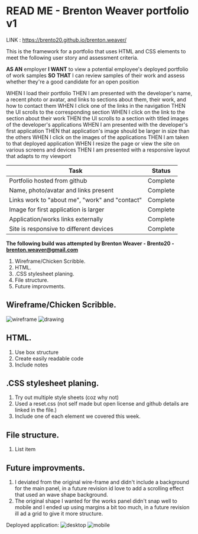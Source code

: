 # READ ME - Brenton Weaver portfolio v1
LINK : https://brento20.github.io/brenton.weaver/

This is the framework for a portfolio that uses HTML and CSS elements to meet the following user story and assessment criteria.

**AS AN** employer
**I WANT** to view a potential employee's deployed portfolio of work samples
**SO THAT** I can review samples of their work and assess whether they're a good candidate for an open position

WHEN I load their portfolio
THEN I am presented with the developer's name, a recent photo or avatar, and links to sections about them, their work, and how to contact them
WHEN I click one of the links in the navigation
THEN the UI scrolls to the corresponding section
WHEN I click on the link to the section about their work
THEN the UI scrolls to a section with titled images of the developer's applications
WHEN I am presented with the developer's first application
THEN that application's image should be larger in size than the others
WHEN I click on the images of the applications
THEN I am taken to that deployed application
WHEN I resize the page or view the site on various screens and devices
THEN I am presented with a responsive layout that adapts to my viewport

| Task | Status |
|--|--|
| Portfolio hosted from github | Complete |
| Name, photo/avatar and links present | Complete |
| Links work to "about me", "work" and "contact"   | Complete |
| Image for first application is larger | Complete |
| Application/works links externally | Complete |
| Site is responsive to different devices | Complete |



**The following build was attempted by Brenton Weaver - Brento20 - brenton.weaver@gmail.com**


 1. Wireframe/Chicken Scribble.
 2. HTML.
 3. .CSS stylesheet planing.
 4. File structure.
 5. Future improvments.

## Wireframe/Chicken Scribble.
![wireframe](assets/readme/inital_wireframe.png)
![drawing](./assets/readme/inital_chickenscribble.png)

## HTML.

 1. Use box structure
 2. Create easily readable code
 3. Include notes 

## .CSS stylesheet planing.

 1. Try out multiple style sheets (coz why not)
 2. Used a reset.css (not self made but open license and github details are linked in the file.)
 3. Include one of each element we covered this week.

## File structure.

 1. List item

## Future improvments.

1. I deviated from the original wire-frame and didn't include a background for the main panel, in a future revision id love to add a scrolling effect that used an wave shape background.
2. The original shape I wanted for the works panel didn't snap well to mobile and I ended up using margins a bit too much, in a future revision ill ad a grid to give it more structure.

Deployed application:
![desktop](./assets/readme/screenshotDesktop.png)
![mobile](./assets/readme/screenshotMobile.png)